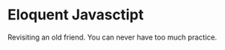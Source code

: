 Eloquent Javasctipt
==================

Revisiting an old friend. You can never have too much practice.
